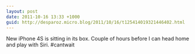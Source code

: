 ```yaml
---
layout: post
date: 2011-10-16 13:33 +1000
guid: http://desparoz.micro.blog/2011/10/16/t125414019321446402.html
---
```

New iPhone 4S is sitting in its box. Couple of hours before I can head home and play with Siri. #cantwait
